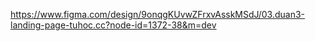 https://www.figma.com/design/9onqgKUvwZFrxvAsskMSdJ/03.duan3-landing-page-tuhoc.cc?node-id=1372-38&m=dev
